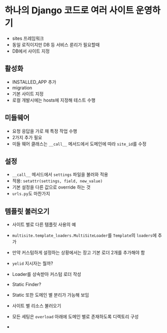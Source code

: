 # 하나의 Django 코드로 여러 사이트 운영하기

* sites 프레임워크
* 동일 로직이지만 DB 등 서비스 룬리가 필요할때
* DB에서 사이트 지정



## 활성화

* INSTALLED_APP 추가
* migration
* 기본 사이트 지정
* 로컬 개발시에는 hosts에 지정해 테스트 수행



## 미들웨어

* 요청 응답을 가로 채 특정 작업 수행
* 2가지 추가 필요
* 미들 웨어 클래스는 `__call__` 메서드에서 도메인에 따라 `site_id`를 수정



## 설정

* `__call__` 메서드에서 `settings` 파일을 불러와 적용
* 적용: `setattr(settings, field, new_value)`
* 기본 설정을 다른 값으로 override 하는 것
* `urls.py`도 마찬가지



## 템플릿 불러오기

* 사이트 별로 다른 템플릿 사용의 예
* `multisite.template_loaders.MultiSiteLoader`를 `Template`의 `loaders`에 추가
* 만약 커스텀하게 설정하는 상황에서는 장고 기본 로더 2개를 추가해야 함
* `yelid` 지시자는 뭘까?
* Loader를 상속받아 커스텀 로더 작성
* Static Finder?
* Static 또한 도메인 별 분리가 가능해 보임
* 사이트 별 리소스 불러오기





* 모든 세팅은 `overload` 아래에 도메인 별로 존재하도록 디렉토리 구성
* 